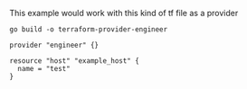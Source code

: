 This example would work with this kind of tf file as a provider

`go build -o terraform-provider-engineer`

```
provider "engineer" {}

resource "host" "example_host" {
  name = "test"
}
```
